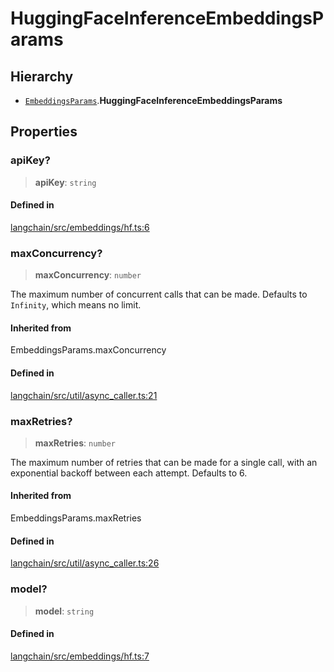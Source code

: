 HuggingFaceInferenceEmbeddingsParams
====================================

Hierarchy[​](#hierarchy "Direct link to Hierarchy")
---------------------------------------------------

*   [`EmbeddingsParams`](/docs/api/embeddings_base/types/EmbeddingsParams).**HuggingFaceInferenceEmbeddingsParams**

Properties[​](#properties "Direct link to Properties")
------------------------------------------------------

### apiKey?[​](#apikey "Direct link to apiKey?")

> **apiKey**: `string`

#### Defined in[​](#defined-in "Direct link to Defined in")

[langchain/src/embeddings/hf.ts:6](https://github.com/hwchase17/langchainjs/blob/46e1734/langchain/src/embeddings/hf.ts#L6)

### maxConcurrency?[​](#maxconcurrency "Direct link to maxConcurrency?")

> **maxConcurrency**: `number`

The maximum number of concurrent calls that can be made. Defaults to `Infinity`, which means no limit.

#### Inherited from[​](#inherited-from "Direct link to Inherited from")

EmbeddingsParams.maxConcurrency

#### Defined in[​](#defined-in-1 "Direct link to Defined in")

[langchain/src/util/async\_caller.ts:21](https://github.com/hwchase17/langchainjs/blob/46e1734/langchain/src/util/async_caller.ts#L21)

### maxRetries?[​](#maxretries "Direct link to maxRetries?")

> **maxRetries**: `number`

The maximum number of retries that can be made for a single call, with an exponential backoff between each attempt. Defaults to 6.

#### Inherited from[​](#inherited-from-1 "Direct link to Inherited from")

EmbeddingsParams.maxRetries

#### Defined in[​](#defined-in-2 "Direct link to Defined in")

[langchain/src/util/async\_caller.ts:26](https://github.com/hwchase17/langchainjs/blob/46e1734/langchain/src/util/async_caller.ts#L26)

### model?[​](#model "Direct link to model?")

> **model**: `string`

#### Defined in[​](#defined-in-3 "Direct link to Defined in")

[langchain/src/embeddings/hf.ts:7](https://github.com/hwchase17/langchainjs/blob/46e1734/langchain/src/embeddings/hf.ts#L7)